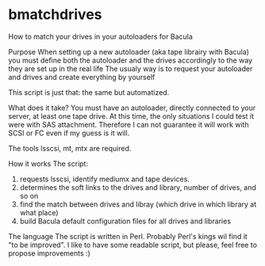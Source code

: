 # bmatchdrives
How to match your drives in your autoloaders for Bacula 

Purpose
When setting up a new autoloader (aka tape librairy with Bacula) you must define both the autoloader and the drives accordingly to the way they are set up in the real life
The usualy way is to request your autoloader and drives and create everything by yourself

This script is just that: the same but automatized.

What does it take?
You must have an autoloader, directly connected to your server, at least one tape drive. At this time, the only situations I could test it were with SAS attachment. Therefore I can not guarantee it will work with SCSI or FC even if my guess is it will.

The tools
lsscsi, mt, mtx are required.

How it works
The script:
1) requests lsscsi, identify mediumx and tape devices.
2) determines the soft links to the drives and library, number of drives, and so on
3) find the match between drives and libray (which drive in which library at what place)
4) build Bacula default configuration files for all drives and libraries

The language
The script is written in Perl. Probably Perl's kings wil find it "to be improved". I like to have some readable script, but please, feel free to propose improvements :)
